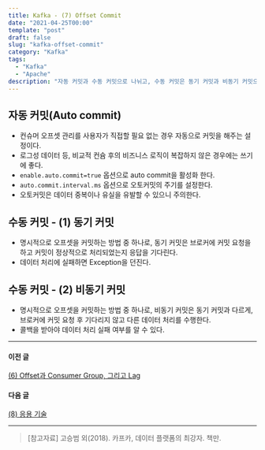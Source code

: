 ```yaml
---
title: Kafka - (7) Offset Commit
date: "2021-04-25T00:00"
template: "post"
draft: false
slug: "kafka-offset-commit"
category: "Kafka"
tags:
  - "Kafka"
  - "Apache"
description: "자동 커밋과 수동 커밋으로 나뉘고, 수동 커밋은 동기 커밋과 비동기 커밋으로 나뉜다. 각각 상황과 용도에 맞도록 적절하게 활용해야 성능과 가용성 차원에서 이슈가 없다."
---
```


## 자동 커밋(Auto commit)
- 컨슈머 오프셋 관리를 사용자가 직접할 필요 없는 경우 자동으로 커밋을 해주는 설정이다.
- 로그성 데이터 등, 비교적 컨슘 후의 비즈니스 로직이 복잡하지 않은 경우에는 쓰기에 좋다. 
- `enable.auto.commit=true` 옵션으로 auto commit을 활성화 한다.
- `auto.commit.interval.ms` 옵션으로 오토커밋의 주기를 설정한다.
- 오토커밋은 데이터 중복이나 유실을 유발할 수 있으니 주의한다.

## 수동 커밋 - (1) 동기 커밋
- 명시적으로 오프셋을 커밋하는 방법 중 하나로, 동기 커밋은 브로커에 커밋 요청을 하고 커밋이 정상적으로 처리되었는지 응답을 기다린다.
- 데이터 처리에 실패하면 Exception을 던진다.

## 수동 커밋 - (2) 비동기 커밋
- 명시적으로 오프셋을 커밋하는 방법 중 하나로, 비동기 커밋은 동기 커밋과 다르게, 브로커에 커밋 요청 후 기다리지 않고 다른 데이터 처리를 수행한다.
- 콜백을 받아야 데이터 처리 실패 여부를 알 수 있다.

---

#### 이전 글
[(6) Offset과 Consumer Group, 그리고 Lag](https://tillog.netlify.app/posts/kafka-offset)

#### 다음 글
[(8) 응용 기술](https://tillog.netlify.app/posts/kafka-applied-technology)

---

> [참고자료]
> 고승범 외(2018). 카프카, 데이터 플랫폼의 최강자. 책만.  
  